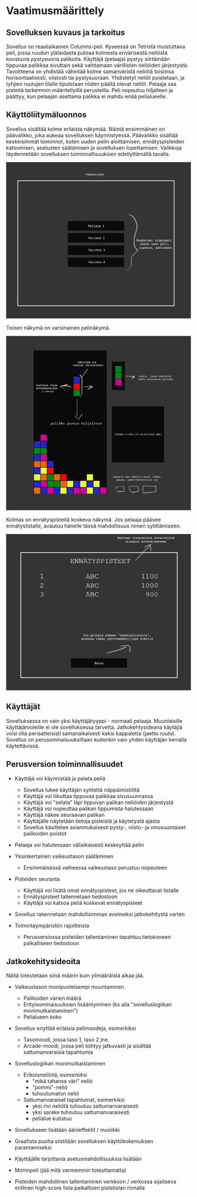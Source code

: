 # Vaatimusmäärittely

## Sovelluksen kuvaus ja tarkoitus

Sovellus on reaaliaikainen Columns-peli. Kyseessä on Tetristä muistuttava peli, jossa ruudun ylälaidasta putoaa kolmesta erivärisestä neliöstä koostuvia pystysuoria palikoita. Käyttäjä (pelaaja) pystyy siirtämään tippuvaa palikkaa sivuttain sekä vaihtamaan värillisten neliöiden järjestystä. Tavoitteena on yhdistää vähintää kolme samanväristä neliötä toisiinsa horisontaalisesti, viistosti tai pystysuoraan. Yhdistetyt neliöt poistetaan, ja tyhjien ruutujen tilalle tiputetaan niiden päällä olevat neliöt. Pelaaja saa pisteitä tarkemmin määritellyillä perusteilla. Peli nopeutuu hiljalleen ja päättyy, kun pelaajan asettama palikka ei mahdu enää pelialueelle.

## Käyttöliitymäluonnos

Sovellus sisältää kolme erilaista näkymää. Näistä ensimmäinen on päävalikko, joka aukeaa sovelluksen käynnistyessä. Päävalikko sisältää keskeisimmät toiminnot, kuten uuden pelin aloittamisen, ennätyspisteiden katsomisen, asetusten säätämisen ja sovelluksen lopettamisen. Valikkoja täydennetään sovelluksen toiminnallisuuksien edellyttämällä tavalla.

![Päävalikko](/dokumentaatio/kuvat/kayttisluonnos_paavalikko.jpg)

Toinen näkymä on varsinainen pelinäkymä. 

![Käyttöliitymäluonnos](/dokumentaatio/kuvat/kayttisluonnos.jpg)

Kolmas on ennätyspisteitä koskeva näkymä. Jos pelaaja pääsee ennätyslistalle, avautuu hänelle tässä mahdollisuus nimen syöttämiseen.

![Pisteet](/dokumentaatio/kuvat/kayttisluonnos_pisteet.jpg)

## Käyttäjät

Sovelluksessa on vain yksi käyttäjätyyppi - normaali pelaaja. Muunlaisille käyttäjärooleille ei ole sovelluksessa tarvetta. Jatkokehtysideana käytäjiä voisi olla periaatteisisti samanaikaisesti kaksi kappaletta (jaettu ruutu). Sovellus on perusominaisuuksiltaan kuitenkin vain yhden käyttäjän kerralla käytettävissä.

## Perusversion toiminnallisuudet

* Käyttäjä voi käynnistää ja pelata peliä
  * Sovellus lukee käyttäjän syötettä näppäimistöltä
  * Käyttäjä voi liikuttaa tippuvaa palikkaa sivusuunnassa
  * Käyttäjä voi "selata" läpi tippuvan palikan neliöiden järjestystä
  * Käyttäjä voi nopeuttaa palikan tippumista halutessaan
  * Käyttäjä näkee seuraavan palikan
  * Käyttäjälle näytetään tietoja pisteistä ja käytetystä ajasta
  * Sovellus käsittelee asianmukaisesti pysty-, viisto- ja vinosuuntaiset palikoiden poistot

* Pelaaja voi halutessaan väliaikaisesti keskeyttää pelin

* Yksinkertainen vaikeustason säätäminen
  * Ensimmäisessä vaiheessa vaikeustaso perustuu nopeuteen
  
* Pisteiden seuranta
  * Käyttäjä voi lisätä omat ennätyspisteet, jos ne oikeuttavat listalle
  * Ennätyspisteet tallennetaan tiedostoon
  * Käyttäjä voi katsoa peliä koskevat ennätyspisteet

* Sovellus rakennetaan mahdollisimman avoimeksi jatkokehitystä varten

* Toimintaympäristön rajoitteista
  * Perusversiossa pisteiden tallentaminen tapahtuu tietokoneen paikalliseen tiedostoon

## Jatkokehitysideoita

Näitä toteutetaan siinä määrin kuin ylimääräistä aikaa jää.

* Vaikeustason monipuoleisempi muuntaminen
  * Palikoiden värien määrä
  * Erityisominaisuuksien lisääntyminen (ks alla "sovelluslogiikan monimutkaistaminen")
  * Pelialueen koko

* Sovellus eriyttää erilaisia pelimoodeja, esimerkiksi
  * Tasomoodi, jossa taso 1, taso 2 jne.
  * Arcade-moodi, jossa peli kiihtyy jatkuvasti ja sisältää sattumanvaraisia tapahtumia

* Sovelluslogiikan monimutkaistaminen
  * Erikoisneliöitä, esimerkiksi
    * "mikä tahansa väri" neliö
    * "pommi"-neliö
    * tuhoutumaton neliö
  * Sattumanvaraiset tapahtumat, esimerkiksi
    * yksi rivi neliötä tuhoutuu sattumanvaraisesti
    * yksi sarake tuhoutuu sattumanvaraisesti
    * pelialue kutistuu

* Sovellukseen lisätään äänieffektit / musiikki

* Graafista puolta siistitään sovelluksen käyttökokemuksen parantamiseksi

* Käyttäjälle tarjottavia asetusmahdollisuuksia lisätään

* Moninpeli (jää mitä varmemmin toteuttamatta)

* Pisteiden mahdollinen tallentaminen verkkoon / verkossa sijaitseva erillinen high-score lista paikallisen pistelistan rinnalla


